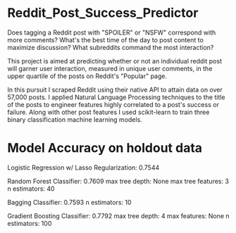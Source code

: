 # Reddit_Post_Success_Predictor
Does tagging a Reddit post with "SPOILER" or "NSFW" correspond with more comments? What's the best time of the day to post content to maximize discussion? What subreddits command the most interaction?

This project is aimed at predicting whether or not an individual reddit post will garner user interaction, measured in unique user comments, in the upper quartile of the posts on Reddit's "Popular" page. 

In this pursuit I scraped Reddit using their native API to attain data on over 57,000 posts. I applied Natural Language Processing techniques to the title of the posts to engineer features highly correlated to a post's success or failure. Along with other post features I used scikit-learn to train three binary classification machine learning models.

# Model Accuracy on holdout data

Logistic Regression w/ Lasso Regularization: 0.7544

Random Forest Classifier: 0.7609
	max tree depth: None
	max tree features: 3
	n estimators: 40

Bagging Classifier: 0.7593
	n estimators: 10

Gradient Boosting Classifier: 0.7792
	max tree depth: 4
	max features: None
	n estimators: 100


	
